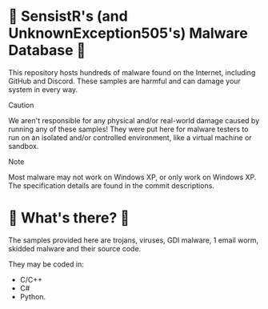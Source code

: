# 🦠 SensistR's (and UnknownException505's) Malware Database 🦠
This repository hosts hundreds of malware found on the Internet, including GitHub and Discord. These samples are harmful and can damage your system in every way.
> [!CAUTION]
> We aren't responsible for any physical and/or real-world damage caused by running any of these samples! They were put here for malware testers to run on an isolated and/or controlled environment, like a virtual machine or sandbox.

> [!NOTE]
> Most malware may not work on Windows XP, or only work on Windows XP. The specification details are found in the commit descriptions.

# 🤔 What's there? 🤔
The samples provided here are trojans, viruses, GDI malware, 1 email worm, skidded malware and their source code.

They may be coded in:
- C/C++
- C#
- Python.
